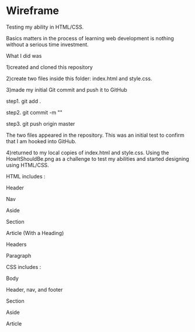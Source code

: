# Wireframe

Testing my ability in  HTML/CSS. 

Basics matters in the process of learning web development is nothing without a serious time investment.

What I did was

1)created and cloned this repository 

2)create two files inside this folder: index.html and style.css.

3)made my initial Git commit and push it to GitHub

  step1. git add .

  step2. git commit -m "<COMMENT>"

  step3. git push origin master
  
The two files appeared in the repository. This was an initial test to confirm that I am hooked into GitHub.

4)returned to my local copies of index.html and style.css. Using the HowItShouldBe.png as a challenge to test my abilities and started designing using HTML/CSS.

HTML includes :

Header

Nav

Aside

Section

Article (With a Heading)

Headers

Paragraph

CSS includes :

Body

Header, nav, and footer

Section

Aside


Article
